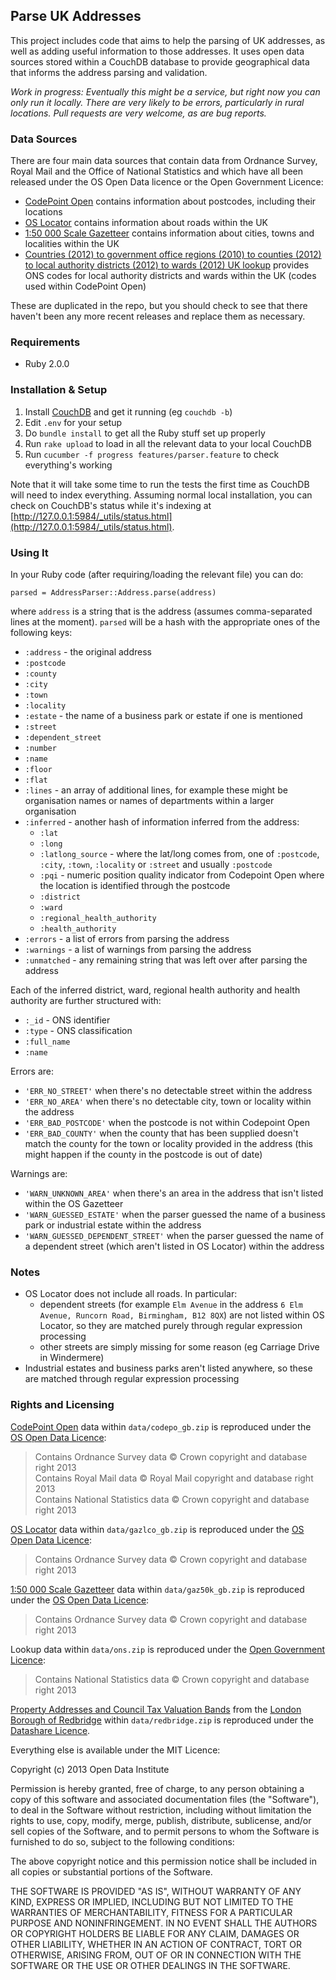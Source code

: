 ## Parse UK Addresses

This project includes code that aims to help the parsing of UK addresses, as well as adding useful information to those addresses. It uses open data sources stored within a CouchDB database to provide geographical data that informs the address parsing and validation.

*Work in progress: Eventually this might be a service, but right now you can only run it locally. There are very likely to be errors, particularly in rural locations. Pull requests are very welcome, as are bug reports.*

### Data Sources

There are four main data sources that contain data from Ordnance Survey, Royal Mail and the Office of National Statistics and which have all been released under the OS Open Data licence or the Open Government Licence:

  * [CodePoint Open](http://www.ordnancesurvey.co.uk/business-and-government/products/code-point-open.html) contains information about postcodes, including their locations
  * [OS Locator](http://www.ordnancesurvey.co.uk/business-and-government/products/os-locator.html) contains information about roads within the UK
  * [1:50 000 Scale Gazetteer](http://www.ordnancesurvey.co.uk/business-and-government/products/50k-gazetteer.html) contains information about cities, towns and localities within the UK
  * [
Countries (2012) to government office regions (2010) to counties (2012) to local authority districts (2012) to wards (2012) UK lookup](https://geoportal.statistics.gov.uk/geoportal/catalog/search/resource/details.page?uuid=%7BB6A77A55-DB44-4C3C-901F-82742CB6A54B%7D) provides ONS codes for local authority districts and wards within the UK (codes used within CodePoint Open)

These are duplicated in the repo, but you should check to see that there haven't been any more recent releases and replace them as necessary.

### Requirements

 * Ruby 2.0.0

### Installation & Setup

1. Install [CouchDB](http://couchdb.apache.org/) and get it running (eg `couchdb -b`)
2. Edit `.env` for your setup
3. Do `bundle install` to get all the Ruby stuff set up properly
4. Run `rake upload` to load in all the relevant data to your local CouchDB
5. Run `cucumber -f progress features/parser.feature` to check everything's working

Note that it will take some time to run the tests the first time as CouchDB will need to index everything. Assuming normal local installation, you can check on CouchDB's status while it's indexing at [http://127.0.0.1:5984/_utils/status.html](http://127.0.0.1:5984/_utils/status.html).

### Using It

In your Ruby code (after requiring/loading the relevant file) you can do:

    parsed = AddressParser::Address.parse(address)

where `address` is a string that is the address (assumes comma-separated lines at the moment). `parsed` will be a hash with the appropriate ones of the following keys:

  * `:address` - the original address
  * `:postcode`
  * `:county`
  * `:city`
  * `:town`
  * `:locality`
  * `:estate` - the name of a business park or estate if one is mentioned
  * `:street`
  * `:dependent_street`
  * `:number`
  * `:name`
  * `:floor`
  * `:flat`
  * `:lines` - an array of additional lines, for example these might be organisation names or names of departments within a larger organisation
  * `:inferred` - another hash of information inferred from the address:
      * `:lat`
      * `:long`
      * `:latlong_source` - where the lat/long comes from, one of `:postcode`, `:city`, `:town`, `:locality` or `:street` and usually `:postcode`
      * `:pqi` - numeric position quality indicator from Codepoint Open where the location is identified through the postcode
      * `:district`
      * `:ward`
      * `:regional_health_authority`
      * `:health_authority`
  * `:errors` - a list of errors from parsing the address
  * `:warnings` - a list of warnings from parsing the address
  * `:unmatched` - any remaining string that was left over after parsing the address
      
Each of the inferred district, ward, regional health authority and health authority are further structured with:
      
  * `:_id` - ONS identifier
  * `:type` - ONS classification
  * `:full_name`
  * `:name`

Errors are:

  * `'ERR_NO_STREET'` when there's no detectable street within the address
  * `'ERR_NO_AREA'` when there's no detectable city, town or locality within the address
  * `'ERR_BAD_POSTCODE'` when the postcode is not within Codepoint Open
  * `'ERR_BAD_COUNTY'` when the county that has been supplied doesn't match the county for the town or locality provided in the address (this might happen if the county in the postcode is out of date)

Warnings are:

  * `'WARN_UNKNOWN_AREA'` when there's an area in the address that isn't listed within the OS Gazetteer
  * `'WARN_GUESSED_ESTATE'` when the parser guessed the name of a business park or industrial estate within the address
  * `'WARN_GUESSED_DEPENDENT_STREET'` when the parser guessed the name of a dependent street (which aren't listed in OS Locator) within the address

### Notes

  * OS Locator does not include all roads. In particular:
    * dependent streets (for example `Elm Avenue` in the address `6 Elm Avenue, Runcorn Road, Birmingham, B12 8QX`) are not listed within OS Locator, so they are matched purely through regular expression processing
    * other streets are simply missing for some reason (eg Carriage Drive in Windermere)
  * Industrial estates and business parks aren't listed anywhere, so these are matched through regular expression processing

### Rights and Licensing

[CodePoint Open](http://www.ordnancesurvey.co.uk/business-and-government/products/code-point-open.html) data within `data/codepo_gb.zip` is reproduced under the [OS Open Data Licence](http://www.ordnancesurvey.co.uk/docs/licences/os-opendata-licence.pdf): 

> Contains Ordnance Survey data © Crown copyright and database right 2013<br>
Contains Royal Mail data © Royal Mail copyright and database right 2013<br>
Contains National Statistics data © Crown copyright and database right 2013

[OS Locator](http://www.ordnancesurvey.co.uk/business-and-government/products/os-locator.html) data within `data/gazlco_gb.zip` is reproduced under the [OS Open Data Licence](http://www.ordnancesurvey.co.uk/docs/licences/os-opendata-licence.pdf): 

> Contains Ordnance Survey data © Crown copyright and database right 2013

[1:50 000 Scale Gazetteer](http://www.ordnancesurvey.co.uk/business-and-government/products/50k-gazetteer.html) data within `data/gaz50k_gb.zip` is reproduced under the [OS Open Data Licence](http://www.ordnancesurvey.co.uk/docs/licences/os-opendata-licence.pdf): 

> Contains Ordnance Survey data © Crown copyright and database right 2013

Lookup data within `data/ons.zip` is reproduced under the [Open Government Licence](http://www.nationalarchives.gov.uk/doc/open-government-licence):

> Contains National Statistics data © Crown copyright and database right 2013

[Property Addresses and Council Tax Valuation Bands](http://data.redbridge.gov.uk/View/property/property-addresses-and-council-tax-valuation-bands) from the [London Borough of Redbridge](http://www.redbridge.gov.uk/) within `data/redbridge.zip` is reproduced under the [Datashare Licence](http://data.redbridge.gov.uk/About/Licence).

Everything else is available under the MIT Licence:

Copyright (c) 2013 Open Data Institute

Permission is hereby granted, free of charge, to any person obtaining a copy
of this software and associated documentation files (the "Software"), to deal
in the Software without restriction, including without limitation the rights
to use, copy, modify, merge, publish, distribute, sublicense, and/or sell
copies of the Software, and to permit persons to whom the Software is
furnished to do so, subject to the following conditions:

The above copyright notice and this permission notice shall be included in
all copies or substantial portions of the Software.

THE SOFTWARE IS PROVIDED "AS IS", WITHOUT WARRANTY OF ANY KIND, EXPRESS OR
IMPLIED, INCLUDING BUT NOT LIMITED TO THE WARRANTIES OF MERCHANTABILITY,
FITNESS FOR A PARTICULAR PURPOSE AND NONINFRINGEMENT. IN NO EVENT SHALL THE
AUTHORS OR COPYRIGHT HOLDERS BE LIABLE FOR ANY CLAIM, DAMAGES OR OTHER
LIABILITY, WHETHER IN AN ACTION OF CONTRACT, TORT OR OTHERWISE, ARISING FROM,
OUT OF OR IN CONNECTION WITH THE SOFTWARE OR THE USE OR OTHER DEALINGS IN
THE SOFTWARE.
